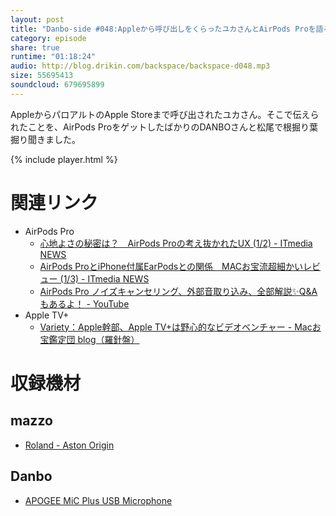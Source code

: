 ```yaml
---
layout: post
title: "Danbo-side #048:Appleから呼び出しをくらったユカさんとAirPods Proを語る"
category: episode
share: true
runtime: "01:18:24"
audio: http://blog.drikin.com/backspace/backspace-d048.mp3
size: 55695413
soundcloud: 679695899
---
```


AppleからパロアルトのApple Storeまで呼び出されたユカさん。そこで伝えられたことを、AirPods ProをゲットしたばかりのDANBOさんと松尾で根掘り葉掘り聞きました。

{% include player.html %}

# 関連リンク

* AirPods Pro
  * [心地よさの秘密は？　AirPods Proの考え抜かれたUX (1/2) - ITmedia NEWS](https://www.itmedia.co.jp/news/articles/1910/31/news107.html)
  * [AirPods ProとiPhone付属EarPodsとの関係　MACお宝流超細かいレビュー (1/3) - ITmedia NEWS](https://www.itmedia.co.jp/news/articles/1911/01/news085.html)
  * [AirPods Pro ノイズキャンセリング、外部音取り込み、全部解説✨Q&Aもあるよ！ - YouTube](https://www.youtube.com/watch?v=nZksoedeqD8)
* Apple TV+
  * [Variety：Apple幹部、Apple TV+は野心的なビデオベンチャー - Macお宝鑑定団 blog（羅針盤）](http://www.macotakara.jp/blog/news/entry-38705.html)

# 収録機材

## mazzo
* [Roland - Aston Origin](http://amzn.asia/1OwAZ0w)

## Danbo
* [APOGEE MiC Plus USB Microphone](http://amzn.asia/5tPVRTx)
